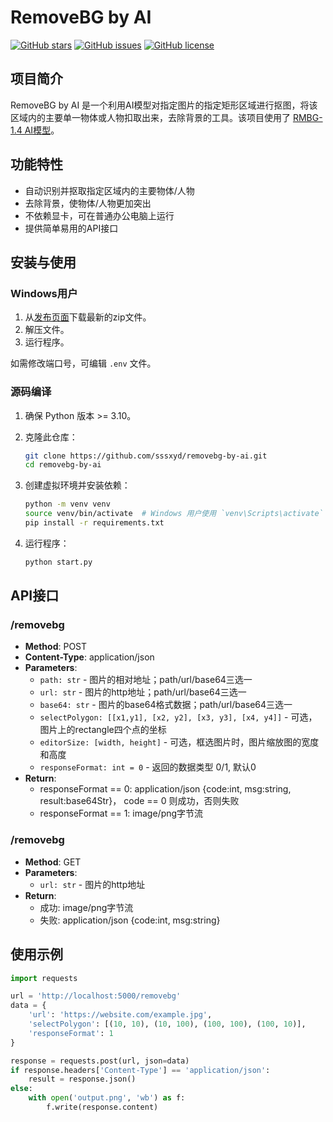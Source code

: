 # RemoveBG by AI

[![GitHub stars](https://img.shields.io/github/stars/sssxyd/removebg-by-ai)](https://github.com/sssxyd/removebg-by-ai/stargazers)
[![GitHub issues](https://img.shields.io/github/issues/sssxyd/removebg-by-ai)](https://github.com/sssxyd/removebg-by-ai/issues)
[![GitHub license](https://img.shields.io/github/license/sssxyd/removebg-by-ai)](https://github.com/sssxyd/removebg-by-ai/blob/main/LICENSE)

## 项目简介

RemoveBG by AI 是一个利用AI模型对指定图片的指定矩形区域进行抠图，将该区域内的主要单一物体或人物扣取出来，去除背景的工具。该项目使用了 [RMBG-1.4 AI模型](https://huggingface.co/briaai/RMBG-1.4)。

## 功能特性

- 自动识别并抠取指定区域内的主要物体/人物
- 去除背景，使物体/人物更加突出
- 不依赖显卡，可在普通办公电脑上运行
- 提供简单易用的API接口

## 安装与使用

### Windows用户

1. 从[发布页面](https://github.com/sssxyd/removebg-by-ai/releases)下载最新的zip文件。
2. 解压文件。
3. 运行程序。

如需修改端口号，可编辑 `.env` 文件。

### 源码编译

1. 确保 Python 版本 >= 3.10。
2. 克隆此仓库：

    ```sh
    git clone https://github.com/sssxyd/removebg-by-ai.git
    cd removebg-by-ai
    ```

3. 创建虚拟环境并安装依赖：

    ```sh
    python -m venv venv
    source venv/bin/activate  # Windows 用户使用 `venv\Scripts\activate`
    pip install -r requirements.txt
    ```

4. 运行程序：

    ```sh
    python start.py
    ```

## API接口

### /removebg

- **Method**: POST
- **Content-Type**: application/json
- **Parameters**:
  - `path: str` - 图片的相对地址；path/url/base64三选一
  - `url: str` - 图片的http地址；path/url/base64三选一
  - `base64: str` - 图片的base64格式数据；path/url/base64三选一
  - `selectPolygon: [[x1,y1], [x2, y2], [x3, y3], [x4, y4]]` - 可选，图片上的rectangle四个点的坐标
  - `editorSize: [width, height]` - 可选，框选图片时，图片缩放图的宽度和高度
  - `responseFormat: int = 0` - 返回的数据类型 0/1, 默认0
- **Return**:
  - responseFormat == 0: application/json {code:int, msg:string, result:base64Str}， code == 0 则成功，否则失败
  - responseFormat == 1: image/png字节流
 
### /removebg

- **Method**: GET
- **Parameters**:
  - `url: str` - 图片的http地址
- **Return**:
  - 成功: image/png字节流
  - 失败: application/json {code:int, msg:string} 
  
## 使用示例

```python
import requests

url = 'http://localhost:5000/removebg'
data = {
    'url': 'https://website.com/example.jpg',
    'selectPolygon': [(10, 10), (10, 100), (100, 100), (100, 10)],
    'responseFormat': 1
}

response = requests.post(url, json=data)
if response.headers['Content-Type'] == 'application/json':
    result = response.json()
else:
    with open('output.png', 'wb') as f:
        f.write(response.content)
